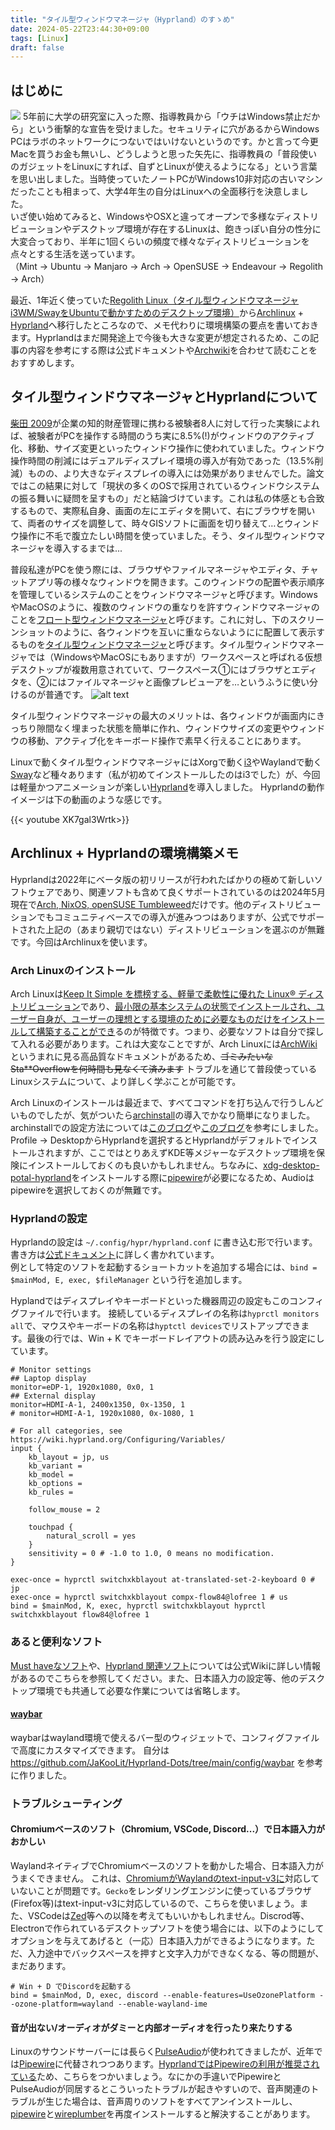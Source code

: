 ```yaml
---
title: "タイル型ウィンドウマネージャ（Hyprland）のすゝめ"
date: 2024-05-22T23:44:30+09:00
tags: [Linux]
draft: false
---
```

## はじめに
![](/images/arch_hyprland/meme.png)
5年前に大学の研究室に入った際、指導教員から「ウチはWindows禁止だから」という衝撃的な宣告を受けました。セキュリティに穴があるからWindows PCはラボのネットワークにつないではいけないというのです。かと言って今更Macを買うお金も無いし、どうしようと思った矢先に、指導教員の「普段使いのガジェットをLinuxにすれば、自ずとLinuxが使えるようになる」という言葉を思い出しました。当時使っていたノートPCがWindows10非対応の古いマシンだったことも相まって、大学4年生の自分はLinuxへの全面移行を決意しました。  
いざ使い始めてみると、WindowsやOSXと違ってオープンで多様なディストリビューションやデスクトップ環境が存在するLinuxは、飽きっぽい自分の性分に大変合っており、半年に1回くらいの頻度で様々なディストリビューションを点々とする生活を送っています。  
（Mint -> Ubuntu -> Manjaro -> Arch -> OpenSUSE -> Endeavour -> Regolith -> Arch）  

最近、1年近く使っていた[Regolith Linux（タイル型ウィンドウマネージャi3WM/SwayをUbuntuで動かすためのデスクトップ環境）](https://regolith-desktop.com/)から[Archlinux](http://www.archlinux.jp/) + [Hyprland](https://hyprland.org/)へ移行したところなので、メモ代わりに環境構築の要点を書いておきます。Hyprlandはまだ開発途上で今後も大きな変更が想定されるため、この記事の内容を参考にする際は公式ドキュメントや[Archwiki](https://wiki.archlinux.jp/index.php/%E3%83%A1%E3%82%A4%E3%83%B3%E3%83%9A%E3%83%BC%E3%82%B8)を合わせて読むことをおすすめします。

## タイル型ウィンドウマネージャとHyprlandについて
[柴田 2009](http://id.nii.ac.jp/1001/00009260/)が企業の知的財産管理に携わる被験者8人に対して行った実験によれば、被験者がPCを操作する時間のうち実に8.5%(!)がウィンドウのアクティブ化、移動、サイズ変更といったウィンドウ操作に使われていました。ウィンドウ操作時間の削減にはデュアルディスプレイ環境の導入が有効であった（13.5%削減）ものの、より大きなディスプレイの導入には効果がありませんでした。論文ではこの結果に対して「現状の多くのOSで採用されているウィンドウシステムの振る舞いに疑問を呈すもの」だと結論づけています。これは私の体感とも合致するもので、実際私自身、画面の左にエディタを開いて、右にブラウザを開いて、両者のサイズを調整して、時々GISソフトに画面を切り替えて…とウィンドウ操作に不毛で腹立たしい時間を使っていました。そう、タイル型ウィンドウマネージャを導入するまでは...

普段私達がPCを使う際には、ブラウザやファイルマネージャやエディタ、チャットアプリ等の様々なウィンドウを開きます。このウィンドウの配置や表示順序を管理しているシステムのことをウィンドウマネージャと呼びます。WindowsやMacOSのように、複数のウィンドウの重なりを許すウィンドウマネージャのことを[フロート型ウィンドウマネージャ](https://ja.wikipedia.org/wiki/%E3%82%B9%E3%82%BF%E3%83%83%E3%82%AF%E5%9E%8B%E3%82%A6%E3%82%A3%E3%83%B3%E3%83%89%E3%82%A6%E3%83%9E%E3%83%8D%E3%83%BC%E3%82%B8%E3%83%A3)と呼びます。これに対し、下のスクリーンショットのように、各ウィンドウを互いに重ならないようにに配置して表示するものを[タイル型ウィンドウマネージャ](https://ja.wikipedia.org/wiki/%E3%82%BF%E3%82%A4%E3%83%AB%E5%9E%8B%E3%82%A6%E3%82%A3%E3%83%B3%E3%83%89%E3%82%A6%E3%83%9E%E3%83%8D%E3%83%BC%E3%82%B8%E3%83%A3)と呼びます。タイル型ウィンドウマネージャでは（WindowsやMacOSにもありますが）ワークスペースと呼ばれる仮想デスクトップが複数用意されていて、ワークスペース①にはブラウザとエディタを、②にはファイルマネージャと画像プレビューアを…というふうに使い分けるのが普通です。
![alt text](/images/arch_hyprland/screenshot.png)

タイル型ウィンドウマネージャの最大のメリットは、各ウィンドウが画面内にきっちり隙間なく埋まった状態を簡単に作れ、ウィンドウサイズの変更やウィンドウの移動、アクティブ化をキーボード操作で素早く行えることにあります。

Linuxで動くタイル型ウィンドウマネージャにはXorgで動く[i3](https://i3wm.org/)やWaylandで動く[Sway](https://swaywm.org/)など種々あります（私が初めてインストールしたのはi3でした）が、今回は軽量かつアニメーションが楽しい[Hyprland](https://hyprland.org/)を導入しました。
Hyprlandの動作イメージは下の動画のような感じです。

{{< youtube  XK7gal3Wrtk>}}

## Archlinux + Hyprlandの環境構築メモ
Hyprlandは2022年にベータ版の初リリースが行われたばかりの極めて新しいソフトウェアであり、関連ソフトも含めて良くサポートされているのは2024年5月現在で[Arch, NixOS, openSUSE Tumbleweed](https://wiki.hyprland.org/Getting-Started/Installation/#packages)だけです。他のディストリビューションでもコミュニティベースでの導入が進みつつはありますが、公式でサポートされた上記の（あまり親切ではない）ディストリビューションを選ぶのが無難です。今回はArchlinuxを使います。

### Arch Linuxのインストール
Arch Linuxは[Keep It Simple を標榜する、軽量で柔軟性に優れた Linux® ディストリビューション](http://www.archlinux.jp/)であり、[最小限の基本システムの状態でインストールされ、ユーザー自身が、ユーザーの理想とする環境のために必要なものだけをインストールして構築することができ](https://wiki.archlinux.jp/index.php/Arch_Linux)るのが特徴です。つまり、必要なソフトは自分で探して入れる必要があります。これは大変なことですが、Arch Linuxには[ArchWiki](https://wiki.archlinux.jp/index.php/%E3%83%A1%E3%82%A4%E3%83%B3%E3%83%9A%E3%83%BC%E3%82%B8)というまれに見る高品質なドキュメントがあるため、~~ゴミみたいなSta**Overflowを何時間も見なくて済みます~~ トラブルを通じて普段使っているLinuxシステムについて、より詳しく学ぶことが可能です。

Arch Linuxのインストールは最近まで、すべてコマンドを打ち込んで行うしんどいものでしたが、気がついたら[archinstall](https://wiki.archlinux.jp/index.php/Archinstall)の導入でかなり簡単になりました。
archinstallでの設定方法については[このブログ](https://japan.zdnet.com/article/35212977/)や[このブログ](https://qiita.com/jibri/items/7d352afcfc2754cfb0a0)を参考にしました。Profile -> DesktopからHyprlandを選択するとHyprlandがデフォルトでインストールされますが、ここではとりあえずKDE等メジャーなデスクトップ環境を保険にインストールしておくのも良いかもしれません。ちなみに、[xdg-desktop-potal-hyprland](https://wiki.hyprland.org/Useful-Utilities/Hyprland-desktop-portal/)をインストールする際に[pipewire](https://wiki.archlinux.jp/index.php/PipeWire)が必要になるため、Audioはpipewireを選択しておくのが無難です。

### Hyprlandの設定
Hyprlandの設定は `~/.config/hypr/hyprland.conf` に書き込む形で行います。
書き方は[公式ドキュメント](https://wiki.hyprland.org/Configuring/)に詳しく書かれています。  
例として特定のソフトを起動するショートカットを追加する場合には、`bind = $mainMod, E, exec, $fileManager` という行を追加します。  

Hyplandではディスプレイやキーボードといった機器周辺の設定もこのコンフィグファイルで行います。
接続しているディスプレイの名称は`hyprctl monitors all`で、マウスやキーボードの名称は`hyptctl devices`でリストアップできます。最後の行では、Win + K でキーボードレイアウトの読み込みを行う設定にしています。

```
# Monitor settings
## Laptop display
monitor=eDP-1, 1920x1080, 0x0, 1
## External display
monitor=HDMI-A-1, 2400x1350, 0x-1350, 1
# monitor=HDMI-A-1, 1920x1080, 0x-1080, 1

# For all categories, see https://wiki.hyprland.org/Configuring/Variables/
input {
    kb_layout = jp, us
    kb_variant =
    kb_model =
    kb_options =
    kb_rules =

    follow_mouse = 2

    touchpad {
        natural_scroll = yes
    }
    sensitivity = 0 # -1.0 to 1.0, 0 means no modification.
}

exec-once = hyprctl switchxkblayout at-translated-set-2-keyboard 0 # jp
exec-once = hyprctl switchxkblayout compx-flow84@lofree 1 # us
bind = $mainMod, K, exec, hyprctl switchxkblayout hyprctl switchxkblayout flow84@lofree 1
```

### あると便利なソフト
[Must haveなソフト](https://wiki.hyprland.org/Useful-Utilities/Must-have/)や、[Hyprland 関連ソフト](https://wiki.hyprland.org/Useful-Utilities/Hypr-Ecosystem/)については公式Wikiに詳しい情報があるのでこちらを参照してください。また、日本語入力の設定等、他のデスクトップ環境でも共通して必要な作業については省略します。

#### [waybar](https://github.com/Alexays/Waybar)
waybarはwayland環境で使えるバー型のウィジェットで、コンフィグファイルで高度にカスタマイズできます。
自分は https://github.com/JaKooLit/Hyprland-Dots/tree/main/config/waybar を参考に作りました。

### トラブルシューティング
#### Chromiumベースのソフト（Chromium, VSCode, Discord...）で日本語入力がおかしい
WaylandネイティブでChromiumベースのソフトを動かした場合、日本語入力がうまくできません。
これは、[ChromiumがWaylandのtext-input-v3に](https://zenn.dev/yangniao23/scraps/1ea51913f482cf)対応していないことが問題です。`Gecko`をレンダリングエンジンに使っているブラウザ(Firefox等)はtext-input-v3に対応しているので、こちらを使いましょう。また、VSCodeは[Zed](https://zed.dev/)等への以降を考えてもいいかもしれません。Discrod等、Electronで作られているデスクトップソフトを使う場合には、以下のようにしてオプションを与えてあげると（一応）日本語入力ができるようになります。ただ、入力途中でバックスペースを押すと文字入力ができなくなる、等の問題が、まだあります。

```
# Win + D でDiscordを起動する
bind = $mainMod, D, exec, discord --enable-features=UseOzonePlatform --ozone-platform=wayland --enable-wayland-ime 
```

#### 音が出ない/オーディオがダミーと内部オーディオを行ったり来たりする
Linuxのサウンドサーバーには長らく[PulseAudio](https://wiki.archlinux.jp/index.php/PulseAudio)が使われてきましたが、近年では[Pipewire](https://wiki.archlinux.jp/index.php/PipeWire)に代替されつつあります。[HyprlandではPipewireの利用が推奨されている](https://wiki.hyprland.org/Useful-Utilities/Must-have/)ため、こちらをつかいましょう。なにかの手違いでPipewireとPulseAudioが同居するとこういったトラブルが起きやすいので、音声関連のトラブルが生じた場合は、音声周りのソフトをすべてアンインストールし、[pipewire](https://wiki.archlinux.jp/index.php/PipeWire)と[wireplumber](https://wiki.archlinux.jp/index.php/WirePlumber)を再度インストールすると解決することがあります。